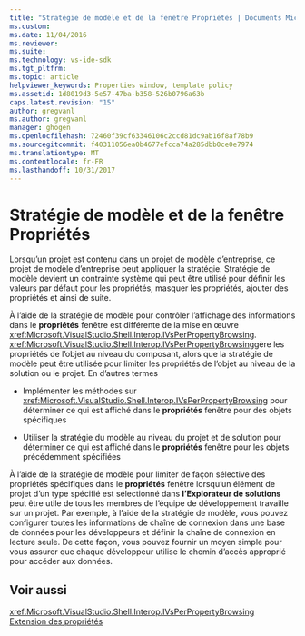 ```yaml
---
title: "Stratégie de modèle et de la fenêtre Propriétés | Documents Microsoft"
ms.custom: 
ms.date: 11/04/2016
ms.reviewer: 
ms.suite: 
ms.technology: vs-ide-sdk
ms.tgt_pltfrm: 
ms.topic: article
helpviewer_keywords: Properties window, template policy
ms.assetid: 1d8019d3-5e57-47ba-b358-526b0796a63b
caps.latest.revision: "15"
author: gregvanl
ms.author: gregvanl
manager: ghogen
ms.openlocfilehash: 72460f39cf63346106c2ccd81dc9ab16f8af78b9
ms.sourcegitcommit: f40311056ea0b4677efcca74a285dbb0ce0e7974
ms.translationtype: MT
ms.contentlocale: fr-FR
ms.lasthandoff: 10/31/2017
---
```

# <a name="template-policy-and-the-properties-window"></a>Stratégie de modèle et de la fenêtre Propriétés
Lorsqu’un projet est contenu dans un projet de modèle d’entreprise, ce projet de modèle d’entreprise peut appliquer la stratégie. Stratégie de modèle devient un contrainte système qui peut être utilisé pour définir les valeurs par défaut pour les propriétés, masquer les propriétés, ajouter des propriétés et ainsi de suite.  
  
 À l’aide de la stratégie de modèle pour contrôler l’affichage des informations dans le **propriétés** fenêtre est différente de la mise en œuvre <xref:Microsoft.VisualStudio.Shell.Interop.IVsPerPropertyBrowsing>. <xref:Microsoft.VisualStudio.Shell.Interop.IVsPerPropertyBrowsing>gère les propriétés de l’objet au niveau du composant, alors que la stratégie de modèle peut être utilisée pour limiter les propriétés de l’objet au niveau de la solution ou le projet. En d’autres termes  
  
-   Implémenter les méthodes sur <xref:Microsoft.VisualStudio.Shell.Interop.IVsPerPropertyBrowsing> pour déterminer ce qui est affiché dans le **propriétés** fenêtre pour des objets spécifiques  
  
-   Utiliser la stratégie du modèle au niveau du projet et de solution pour déterminer ce qui est affiché dans le **propriétés** fenêtre pour les objets précédemment spécifiées  
  
 À l’aide de la stratégie de modèle pour limiter de façon sélective des propriétés spécifiques dans le **propriétés** fenêtre lorsqu’un élément de projet d’un type spécifié est sélectionné dans **l’Explorateur de solutions** peut être utile de tous les membres de l’équipe de développement travaille sur un projet. Par exemple, à l’aide de la stratégie de modèle, vous pouvez configurer toutes les informations de chaîne de connexion dans une base de données pour les développeurs et définir la chaîne de connexion en lecture seule. De cette façon, vous pouvez fournir un moyen simple pour vous assurer que chaque développeur utilise le chemin d’accès approprié pour accéder aux données.  
  
## <a name="see-also"></a>Voir aussi  
 <xref:Microsoft.VisualStudio.Shell.Interop.IVsPerPropertyBrowsing>   
 [Extension des propriétés](../../extensibility/internals/extending-properties.md)